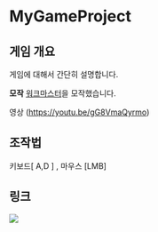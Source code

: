 # MyGameProject


## 게임 개요
게임에 대해서 간단히 설명합니다.

**모작**
[워크마스터](https://play.google.com/store/apps/details?id=fi.twomenandadog.walkmaster&hl=ko&gl=US)을 모작했습니다.

 영상 (https://youtu.be/gG8VmaQyrmo)
 
## 조작법
 키보드[ A,D ] , 마우스 [LMB]

## 링크
<a href="https://www.youtube.com"><img src="https://img.shields.io/badge/Youtube-FF0000?style=for-the-badge&logo=Youtube&logoColor=white"></a>
